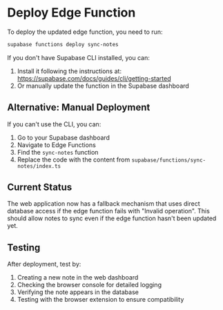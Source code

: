 # Deploy Edge Function

To deploy the updated edge function, you need to run:

```bash
supabase functions deploy sync-notes
```

If you don't have Supabase CLI installed, you can:

1. Install it following the instructions at: https://supabase.com/docs/guides/cli/getting-started
2. Or manually update the function in the Supabase dashboard

## Alternative: Manual Deployment

If you can't use the CLI, you can:

1. Go to your Supabase dashboard
2. Navigate to Edge Functions
3. Find the `sync-notes` function
4. Replace the code with the content from `supabase/functions/sync-notes/index.ts`

## Current Status

The web application now has a fallback mechanism that uses direct database access if the edge function fails with "Invalid operation". This should allow notes to sync even if the edge function hasn't been updated yet.

## Testing

After deployment, test by:
1. Creating a new note in the web dashboard
2. Checking the browser console for detailed logging
3. Verifying the note appears in the database
4. Testing with the browser extension to ensure compatibility